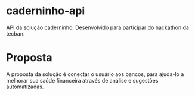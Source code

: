 # caderninho-api
API da solução caderninho. Desenvolvido para participar do hackathon da tecban.

# Proposta
A proposta da solução é conectar o usuário aos bancos, para ajuda-lo a melhorar sua saúde financeira através de análise e sugestões automatizadas.

